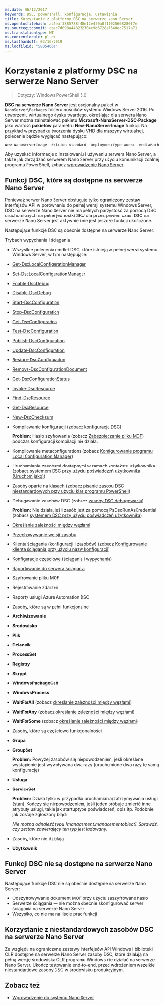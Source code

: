 ```yaml
---
ms.date: 06/12/2017
keywords: DSC, powershell, konfiguracja, ustawienia
title: Korzystanie z platformy DSC na serwerze Nano Server
ms.openlocfilehash: ac5eaf3885788f40e12e4f0a0f19025668280f7e
ms.sourcegitcommit: caac7d098a448232304c9d6728e7340ec7517a71
ms.translationtype: MT
ms.contentlocale: pl-PL
ms.lasthandoff: 03/16/2019
ms.locfileid: "58054666"
---
```

# <a name="using-dsc-on-nano-server"></a>Korzystanie z platformy DSC na serwerze Nano Server

> Dotyczy: Windows PowerShell 5.0

**DSC na serwerze Nano Server** jest opcjonalny pakiet w `NanoServer\Packages` folderu nośników systemu Windows Server 2016. Po utworzeniu wirtualnego dysku twardego, określając dla serwera Nano Server można zainstalować pakietu **Microsoft-NanoServer-DSC-Package** jako wartość **pakietów** parametru **New-NanoServerImage**  funkcji. Na przykład w przypadku tworzenia dysku VHD dla maszyny wirtualnej, polecenie będzie wyglądać następująco:

```powershell
New-NanoServerImage -Edition Standard -DeploymentType Guest -MediaPath f:\ -BasePath .\Base -TargetPath .\Nano1\Nano.vhd -ComputerName Nano1 -Packages Microsoft-NanoServer-DSC-Package
```

Aby uzyskać informacje o instalowaniu i używaniu serwera Nano Server, a także jak zarządzać serwerem Nano Server przy użyciu komunikacji zdalnej programu PowerShell, zobacz [wprowadzenie Nano Server](/windows-server/get-started/getting-started-with-nano-server).

## <a name="dsc-features-available-on-nano-server"></a>Funkcji DSC, które są dostępne na serwerze Nano Server

Ponieważ serwer Nano Server obsługuje tylko ograniczony zestaw interfejsów API w porównaniu do pełnej wersji systemu Windows Server, DSC na serwerze Nano Server nie ma pełnych parzystość za pomocą DSC uruchomionych na pełne jednostki SKU dla przez pewien czas. DSC na serwerze Nano Server jest aktywnie i nie jest jeszcze funkcji ukończone.

Następujące funkcje DSC są obecnie dostępne na serwerze Nano Server:

Trybach wypychania i ściągania

- Wszystkie polecenia cmdlet DSC, które istnieją w pełnej wersji systemu Windows Server, w tym następujące:
- [Get-DscLocalConfigurationManager](/powershell/module/PSDesiredStateConfiguration/Get-DscLocalConfigurationManager)
- [Set-DscLocalConfigurationManager](/powershell/module/PSDesiredStateConfiguration/Set-DscLocalConfigurationManager)
- [Enable-DscDebug](/powershell/module/PSDesiredStateConfiguration/Enable-DscDebug)
- [Disable-DscDebug](/powershell/module/PSDesiredStateConfiguration/Disable-DscDebug)
- [Start-DscConfiguration](/powershell/module/psdesiredstateconfiguration/start-dscconfiguration)
- [Stop-DscConfiguration](/powershell/module/PSDesiredStateConfiguration/Stop-DscConfiguration)
- [Get-DscConfiguration](/powershell/module/PSDesiredStateConfiguration/Get-DscConfiguration)
- [Test-DscConfiguration](/powershell/module/psdesiredstateconfiguration/Test-DSCConfiguration)
- [Publish-DscConfiguration](/powershell/module/PSDesiredStateConfiguration/Publish-DscConfiguration)
- [Update-DscConfiguration](/powershell/module/PSDesiredStateConfiguration/Update-DscConfiguration)
- [Restore-DscConfiguration](/powershell/module/PSDesiredStateConfiguration/Restore-DscConfiguration)
- [Remove-DscConfigurationDocument](/powershell/module/PSDesiredStateConfiguration/Remove-DscConfigurationDocument)
- [Get-DscConfigurationStatus](/powershell/module/PSDesiredStateConfiguration/Get-DscConfigurationStatus)
- [Invoke-DscResource](/powershell/module/PSDesiredStateConfiguration/Invoke-DscResource)
- [Find-DscResource](https://technet.microsoft.com/en-us/library/mt517874.aspx)
- [Get-DscResource](/powershell/module/PSDesiredStateConfiguration/Get-DscResource)
- [New-DscChecksum](/powershell/module/PSDesiredStateConfiguration/New-DSCCheckSum)

- Kompilowanie konfiguracji (zobacz [konfiguracje DSC](../configurations/configurations.md))

  **Problem:** Hasło szyfrowania (zobacz [Zabezpieczanie pliku MOF](../pull-server/secureMOF.md)) podczas konfiguracji kompilacji nie działa.

- Kompilowanie metaconfigurations (zobacz [Konfigurowanie programu Local Configuration Manager](../managing-nodes/metaConfig.md))

- Uruchamianie zasobami dostępnymi w ramach kontekstu użytkownika (zobacz [systemem DSC przy użyciu poświadczeń użytkownika (Uruchom jako)](../configurations/runAsUser.md))

- Zasoby oparte na klasach (zobacz [pisanie zasobu DSC niestandardowych przy użyciu klas programu PowerShell](../resources/authoringResourceClass.md))

- Debugowanie zasobów DSC (zobacz [zasoby DSC debugowania](../troubleshooting/debugResource.md))

  **Problem:** Nie działa, jeśli zasób jest za pomocą PsDscRunAsCredential (zobacz [systemem DSC przy użyciu poświadczeń użytkownika](../configurations/runAsUser.md))

- [Określanie zależności między węzłami](../configurations/crossNodeDependencies.md)

- [Przechowywanie wersji zasobu](../configurations/sxsResource.md)

- Klienta ściągania (konfiguracji i zasobów) (zobacz [Konfigurowanie klienta ściągania przy użyciu nazw konfiguracji](../pull-server/pullClientConfigNames.md))

- [Konfiguracje częściowe (ściągania i wypychania)](../pull-server/partialConfigs.md)

- [Raportowanie do serwera ściągania](../pull-server/reportServer.md)

- Szyfrowanie pliku MOF

- Rejestrowanie zdarzeń

- Raporty usługi Azure Automation DSC

- Zasoby, które są w pełni funkcjonalne

- **Archiwizowanie**
- **Środowisko**
- **Plik**
- **Dziennik**
- **ProcessSet**
- **Registry**
- **Skrypt**
- **WindowsPackageCab**
- **WindowsProcess**
- **WaitForAll** (zobacz [określanie zależności między węzłami](../configurations/crossNodeDependencies.md))
- **WaitForAny** (zobacz [określanie zależności między węzłami](../configurations/crossNodeDependencies.md))
- **WaitForSome** (zobacz [określanie zależności między węzłami](../configurations/crossNodeDependencies.md))

- Zasoby, które są częściowo funkcjonalności
- **Grupa**
- **GroupSet**

  **Problem:** Powyżej zasobów się niepowodzeniem, jeśli określone wystąpienie jest wywoływana dwa razy (uruchomione dwa razy tę samą konfigurację)

- **Usługa**
- **ServiceSet**

  **Problem:** Działa tylko w przypadku uruchamiania/zatrzymywania usługi (stan). Kończy się niepowodzeniem, jeśli jeden próbuje zmienić inne atrybuty usługi, takie jak startuptype poświadczeń, opis itp. Podobnie jak zostaje zgłoszony błąd:

  *Nie można odnaleźć typu [management.managementobject]: Sprawdź, czy zestaw zawierający ten typ jest ładowany.*

- Zasoby, które nie działają
- **Użytkownik**

## <a name="dsc-features-not-available-on-nano-server"></a>Funkcji DSC nie są dostępne na serwerze Nano Server

Następujące funkcje DSC nie są obecnie dostępne na serwerze Nano Server:

- Odszyfrowywanie dokument MOF przy użyciu zaszyfrowane hasło
- Serwerze ściągania — nie można obecnie skonfigurować serwer ściągania na serwerze Nano Server
- Wszystko, co nie ma na liście prac funkcji

## <a name="using-custom-dsc-resources-on-nano-server"></a>Korzystanie z niestandardowych zasobów DSC na serwerze Nano Server

Ze względu na ograniczone zestawy interfejsów API Windows i biblioteki CLR dostępne na serwerze Nano Server zasoby DSC, które działają na pełną wersję środowiska CLR programu Windows nie działać na serwerze Nano Server.
Ukończ testowanie end-to-end, przed wdrożeniem wszelkie niestandardowe zasoby DSC w środowisku produkcyjnym.

## <a name="see-also"></a>Zobacz też

- [Wprowadzenie do systemu Nano Server](/windows-server/get-started/getting-started-with-nano-server)
